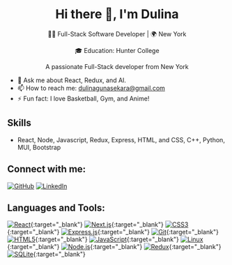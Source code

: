 <div align="center">
  <h1>Hi there 👋, I'm Dulina</h1>
  
  <p>👨‍💻 Full-Stack Software Developer | 🌍 New York</p>
  <p>🎓 Education: Hunter College</p>
  

  <p>A passionate Full-Stack developer from New York</p>
</div>

- 💬 Ask me about React, Redux, and AI.
- 📫 How to reach me: [dulinagunasekara@gmail.com](mailto:dulinagunasekara@gmail.com)
- ⚡ Fun fact: I love Basketball, Gym, and Anime!



## Skills
- React, Node, Javascript, Redux, Express, HTML, and CSS, C++, Python, MUI, Bootstrap

## Connect with me:

[![GitHub](https://img.shields.io/badge/-GitHub-000?style=for-the-badge&logo=GitHub)](https://github.com/Dulinag)
[![LinkedIn](https://img.shields.io/badge/-LinkedIn-0077B5?style=for-the-badge&logo=linkedin&logoColor=white)](https://www.linkedin.com/in/dulina-gunasekara-557aaa231/)

## Languages and Tools:
[![React](https://img.shields.io/badge/-React-61DAFB?style=for-the-badge&logo=react&logoColor=black)](https://reactjs.org/){:target="_blank"}
[![Next.js](https://img.shields.io/badge/-Next.js-000000?style=for-the-badge&logo=next.js&logoColor=white)](https://nextjs.org/){:target="_blank"}
[![CSS3](https://img.shields.io/badge/-CSS3-1572B6?style=for-the-badge&logo=css3&logoColor=white)](https://developer.mozilla.org/en-US/docs/Web/CSS){:target="_blank"}
[![Express.js](https://img.shields.io/badge/-Express.js-000000?style=for-the-badge&logo=express&logoColor=white)](https://expressjs.com/){:target="_blank"}
[![Git](https://img.shields.io/badge/-Git-F05032?style=for-the-badge&logo=git&logoColor=white)](https://git-scm.com/){:target="_blank"}
[![HTML5](https://img.shields.io/badge/-HTML5-E34F26?style=for-the-badge&logo=html5&logoColor=white)](https://developer.mozilla.org/en-US/docs/Web/Guide/HTML/HTML5){:target="_blank"}
[![JavaScript](https://img.shields.io/badge/-JavaScript-F7DF1E?style=for-the-badge&logo=javascript&logoColor=black)](https://developer.mozilla.org/en-US/docs/Web/JavaScript){:target="_blank"}
[![Linux](https://img.shields.io/badge/-Linux-FCC624?style=for-the-badge&logo=linux&logoColor=black)](https://www.linux.org/){:target="_blank"}
[![Node.js](https://img.shields.io/badge/-Node.js-339933?style=for-the-badge&logo=node.js&logoColor=white)](https://nodejs.org/){:target="_blank"}
[![Redux](https://img.shields.io/badge/-Redux-764ABC?style=for-the-badge&logo=redux&logoColor=white)](https://redux.js.org/){:target="_blank"}
[![SQLite](https://img.shields.io/badge/-SQLite-003B57?style=for-the-badge&logo=sqlite&logoColor=white)](https://www.sqlite.org/index.html){:target="_blank"}






